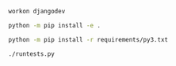 
```bash
workon djangodev
```

```bash
python -m pip install -e .
```

```bash
python -m pip install -r requirements/py3.txt
```

```bash
./runtests.py
```